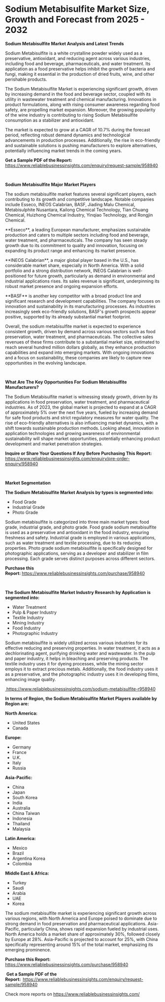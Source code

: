 <p><h1>Sodium Metabisulfite Market Size, Growth and Forecast from 2025 - 2032</h1></p><p><strong>Sodium Metabisulfite Market Analysis and Latest Trends</strong></p>
<p><p>Sodium Metabisulfite is a white crystalline powder widely used as a preservative, antioxidant, and reducing agent across various industries, including food and beverage, pharmaceuticals, and water treatment. Its application as a food preservative helps inhibit the growth of bacteria and fungi, making it essential in the production of dried fruits, wine, and other perishable products. </p><p>The Sodium Metabisulfite Market is experiencing significant growth, driven by increasing demand in the food and beverage sector, coupled with its utility in wastewater treatment and chemical manufacturing. Innovations in product formulations, along with rising consumer awareness regarding food safety, are propelling market expansion. Moreover, the growing popularity of the wine industry is contributing to rising Sodium Metabisulfite consumption as a stabilizer and antioxidant. </p><p>The market is expected to grow at a CAGR of 10.7% during the forecast period, reflecting robust demand dynamics and technological advancements in production processes. Additionally, the rise in eco-friendly and sustainable solutions is pushing manufacturers to explore alternatives, potentially influencing market trends in the coming years.</p></p>
<p><strong>Get a Sample PDF of the Report:&nbsp;</strong> <a href="https://www.reliablebusinessinsights.com/enquiry/request-sample/958940?utm_campaign=950&utm_medium=2&utm_source=Github&utm_content=ia&utm_term=30012025&utm_id=sodium-metabisulfite">https://www.reliablebusinessinsights.com/enquiry/request-sample/958940</a></p>
<p>&nbsp;</p>
<p><strong>Sodium Metabisulfite Major Market Players</strong></p>
<p><p>The sodium metabisulfite market features several significant players, each contributing to its growth and competitive landscape. Notable companies include Esseco, INEOS Calabrian, BASF, Jiading Malu Chemical, Metabisulphite Nusantara, Kailong Chemical Technology, Tian Chuang Chemical, Huizhong Chemical Industry, Yinqiao Technology, and Rongjin Chemical.</p><p>**Esseco**, a leading European manufacturer, emphasizes sustainable production and caters to multiple sectors including food and beverage, water treatment, and pharmaceuticals. The company has seen steady growth due to its commitment to quality and innovation, focusing on expanding its product range and enhancing its market presence.</p><p>**INEOS Calabrian**, a major global player based in the U.S., has considerable market share, especially in North America. With a solid portfolio and a strong distribution network, INEOS Calabrian is well-positioned for future growth, particularly as demand in environmental and industrial applications rises. Its sales revenue is significant, underpinning its robust market presence and ongoing expansion efforts.</p><p>**BASF** is another key competitor with a broad product line and significant research and development capabilities. The company focuses on innovation and sustainability in its manufacturing processes. As industries increasingly seek eco-friendly solutions, BASF's growth prospects appear positive, supported by its already substantial market footprint.</p><p>Overall, the sodium metabisulfite market is expected to experience consistent growth, driven by demand across various sectors such as food preservation, water treatment, and pharmaceuticals. The collective sales revenues of these firms contribute to a substantial market size, estimated to reach several hundred million dollars globally, as they enhance production capabilities and expand into emerging markets. With ongoing innovations and a focus on sustainability, these companies are likely to capture new opportunities in the evolving landscape.</p></p>
<p>&nbsp;</p>
<p><strong>What Are The Key Opportunities For Sodium Metabisulfite Manufacturers?</strong></p>
<p><p>The Sodium Metabisulfite market is witnessing steady growth, driven by its applications in food preservation, water treatment, and pharmaceutical industries. As of 2023, the global market is projected to expand at a CAGR of approximately 5% over the next five years, fueled by increasing demand for safe food products and strict regulatory measures for water quality. The rise of eco-friendly alternatives is also influencing market dynamics, with a shift towards sustainable production methods. Looking ahead, innovation in application technologies and growing awareness of environmental sustainability will shape market opportunities, potentially enhancing product development and market penetration strategies.</p></p>
<p><strong>Inquire or Share Your Questions If Any Before Purchasing This Report:</strong> <a href="https://www.reliablebusinessinsights.com/enquiry/pre-order-enquiry/958940?utm_campaign=950&utm_medium=2&utm_source=Github&utm_content=ia&utm_term=30012025&utm_id=sodium-metabisulfite">https://www.reliablebusinessinsights.com/enquiry/pre-order-enquiry/958940</a></p>
<p>&nbsp;</p>
<p><strong>Market Segmentation</strong></p>
<p><strong>The Sodium Metabisulfite Market Analysis by types is segmented into:</strong></p>
<p><ul><li>Food Grade</li><li>Industrial Grade</li><li>Photo Grade</li></ul></p>
<p><p>Sodium metabisulfite is categorized into three main market types: food grade, industrial grade, and photo grade. Food grade sodium metabisulfite is used as a preservative and antioxidant in the food industry, ensuring freshness and safety. Industrial grade is employed in various applications, such as water treatment and textile processing, due to its reducing properties. Photo grade sodium metabisulfite is specifically designed for photographic applications, serving as a developer and stabilizer in film processing. Each grade serves distinct purposes across different sectors.</p></p>
<p><strong>Purchase this Report:&nbsp;</strong><a href="https://www.reliablebusinessinsights.com/purchase/958940?utm_campaign=950&utm_medium=2&utm_source=Github&utm_content=ia&utm_term=30012025&utm_id=sodium-metabisulfite">https://www.reliablebusinessinsights.com/purchase/958940</a></p>
<p>&nbsp;</p>
<p><strong>The Sodium Metabisulfite Market Industry Research by Application is segmented into:</strong></p>
<p><ul><li>Water Treatment</li><li>Pulp & Paper Industry</li><li>Textile Industry</li><li>Mining Industry</li><li>Food Industry</li><li>Photographic Industry</li></ul></p>
<p><p>Sodium metabisulfite is widely utilized across various industries for its effective reducing and preserving properties. In water treatment, it acts as a dechlorinating agent, purifying drinking water and wastewater. In the pulp and paper industry, it helps in bleaching and preserving products. The textile industry uses it for dyeing processes, while the mining sector employs it to extract precious metals. Additionally, the food industry uses it as a preservative, and the photographic industry uses it in developing films, enhancing image quality.</p></p>
<p><a href="https://www.reliablebusinessinsights.com/sodium-metabisulfite-r958940?utm_campaign=950&utm_medium=2&utm_source=Github&utm_content=ia&utm_term=30012025&utm_id=sodium-metabisulfite">&nbsp;https://www.reliablebusinessinsights.com/sodium-metabisulfite-r958940</a></p>
<p><strong>In terms of Region, the Sodium Metabisulfite Market Players available by Region are:</strong></p>
<p>
    <p> <strong> North America: </strong>
        <ul>
            <li>United States</li>
            <li>Canada</li>
        </ul>
        </p> 
    <p> <strong> Europe: </strong>
        <ul>
            <li>Germany</li>
            <li>France</li>
            <li>U.K.</li>
            <li>Italy</li>
            <li>Russia</li>
        </ul>
        </p> 
    <p> <strong> Asia-Pacific: </strong>
        <ul>
            <li>China</li>
            <li>Japan</li>
            <li>South Korea</li>
            <li>India</li>
            <li>Australia</li>
            <li>China Taiwan</li>
            <li>Indonesia</li>
            <li>Thailand</li>
            <li>Malaysia</li>
        </ul>
        </p> 
    <p> <strong> Latin America: </strong>
        <ul>
            <li>Mexico</li>
            <li>Brazil</li>
            <li>Argentina Korea</li>
            <li>Colombia</li>
        </ul>
        </p> 
    <p> <strong> Middle East & Africa: </strong>
        <ul>
            <li>Turkey</li>
            <li>Saudi</li>
            <li>Arabia</li>
            <li>UAE</li>
            <li>Korea</li>
        </ul>
    </p>
    </p>
<p><p>The sodium metabisulfite market is experiencing significant growth across various regions, with North America and Europe poised to dominate due to strong demand in food preservation and pharmaceutical applications. Asia-Pacific, particularly China, shows rapid expansion fueled by industrial uses. North America holds a market share of approximately 30%, followed closely by Europe at 28%. Asia-Pacific is projected to account for 25%, with China specifically representing around 15% of the total market, emphasizing its emerging prominence.</p></p>
<p><strong>Purchase this Report: </strong><a href="https://www.reliablebusinessinsights.com/purchase/958940?utm_campaign=950&utm_medium=2&utm_source=Github&utm_content=ia&utm_term=30012025&utm_id=sodium-metabisulfite">https://www.reliablebusinessinsights.com/purchase/958940</a></p>
<p>&nbsp;<strong>Get a Sample PDF of the Report:&nbsp;&nbsp;</strong><a href="https://www.reliablebusinessinsights.com/enquiry/request-sample/958940?utm_campaign=950&utm_medium=2&utm_source=Github&utm_content=ia&utm_term=30012025&utm_id=sodium-metabisulfite">https://www.reliablebusinessinsights.com/enquiry/request-sample/958940</a></p>
<p><strong></strong></p>
<p>Check more reports on <a href="https://www.reliablebusinessinsights.com/?utm_campaign=950&utm_medium=2&utm_source=Github&utm_content=ia&utm_term=30012025&utm_id=sodium-metabisulfite">https://www.reliablebusinessinsights.com/</a></p>